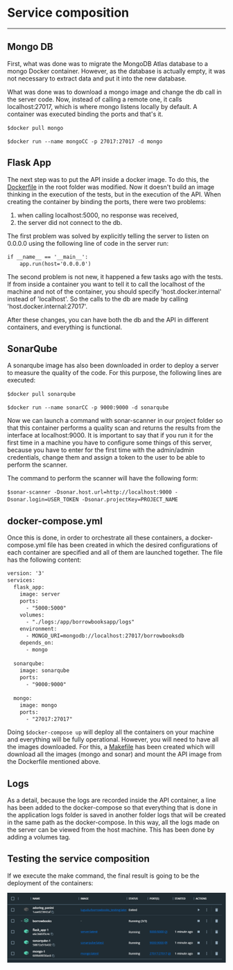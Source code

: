 # Service composition

---

## Mongo DB

First, what was done was to migrate the MongoDB Atlas database to a mongo Docker container. However, as the database is actually empty, it was not necessary to extract data and put it into the new database. 

What was done was to download a mongo image and change the db call in the server code. Now, instead of calling a remote one, it calls localhost:27017, which is where mongo listens locally by default. A container was executed binding the ports and that's it.

`$docker pull mongo`

`$docker run --name mongoCC -p 27017:27017 -d mongo`

## Flask App

The next step was to put the API inside a docker image. To do this, the [Dockerfile](https://github.com/LuGuDu/BorrowBooks/blob/LuGuDu-milestone2/Dockerfile) in the root folder was modified. Now it doesn't build an image thinking in the execution of the tests, but in the execution of the API. When creating the container by binding the ports, there were two problems: 
1. when calling localhost:5000, no response was received, 
2. the server did not connect to the db. 

The first problem was solved by explicitly telling the server to listen on 0.0.0.0 using the following line of code in the server run:

```
if __name__ == '__main__':
    app.run(host='0.0.0.0')
```

The second problem is not new, it happened a few tasks ago with the tests. If from inside a container you want to tell it to call the localhost of the machine and not of the container, you should specify 'host.docker.internal' instead of 'localhost'. So the calls to the db are made by calling 'host.docker.internal:27017'.

After these changes, you can have both the db and the API in different containers, and everything is functional.

## SonarQube

A sonarqube image has also been downloaded in order to deploy a server to measure the quality of the code. For this purpose, the following lines are executed:

`$docker pull sonarqube`

`$docker run --name sonarCC -p 9000:9000 -d sonarqube`

Now we can launch a command with sonar-scanner in our project folder so that this container performs a quality scan and returns the results from the interface at localhost:9000. It is important to say that if you run it for the first time in a machine you have to configure some things of this server, because you have to enter for the first time with the admin/admin credentials, change them and assign a token to the user to be able to perform the scanner. 

The command to perform the scanner will have the following form:

`$sonar-scanner -Dsonar.host.url=http://localhost:9000 -Dsonar.login=USER_TOKEN -Dsonar.projectKey=PROJECT_NAME`

## docker-compose.yml

Once this is done, in order to orchestrate all these containers, a docker-compose.yml file has been created in which the desired configurations of each container are specified and all of them are launched together. The file has the following content:

```
version: '3'
services:
  flask_app:
    image: server
    ports:
      - "5000:5000"
    volumes:
      - "./logs:/app/borrowbooksapp/logs"
    environment:
      - MONGO_URI=mongodb://localhost:27017/borrowbooksdb
    depends_on:
      - mongo

  sonarqube:
    image: sonarqube
    ports:
      - "9000:9000"

  mongo:
    image: mongo
    ports:
      - "27017:27017"
```

Doing `$docker-compose up` will deploy all the containers on your machine and everything will be fully operational. However, you will need to have all the images downloaded. For this, a [Makefile](https://github.com/LuGuDu/BorrowBooks/blob/LuGuDu-milestone2/Makefile) has been created which will download all the images (mongo and sonar) and mount the API image from the Dockerfile mentioned above.

## Logs

As a detail, because the logs are recorded inside the API container, a line has been added to the docker-compose so that everything that is done in the application logs folder is saved in another folder logs that will be created in the same path as the docker-compose. In this way, all the logs made on the server can be viewed from the host machine. This has been done by adding a volumes tag.

## Testing the service composition

If we execute the make command, the final result is going to be the deployment of the containers:

<img src="https://github.com/LuGuDu/BorrowBooks/blob/LuGuDu-milestone2/docs/resources/containers.png" alt="docker-compose execution result"/>